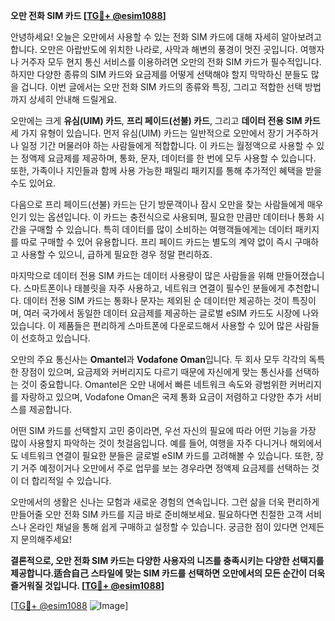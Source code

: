 **오만 전화 SIM 카드 [[TG💪+ @esim1088](https://t.me/s/esim1088)]**

안녕하세요! 오늘은 오만에서 사용할 수 있는 전화 SIM 카드에 대해 자세히 알아보려고 합니다. 오만은 아랍반도에 위치한 나라로, 사막과 해변의 풍경이 멋진 곳입니다. 여행자나 거주자 모두 현지 통신 서비스를 이용하려면 오만의 전화 SIM 카드가 필수적입니다. 하지만 다양한 종류의 SIM 카드와 요금제를 어떻게 선택해야 할지 막막하신 분들도 많을 겁니다. 이번 글에서는 오만 전화 SIM 카드의 종류와 특징, 그리고 적합한 선택 방법까지 상세히 안내해 드릴게요.

오만에는 크게 **유심(UIM) 카드**, **프리 페이드(선불) 카드**, 그리고 **데이터 전용 SIM 카드** 세 가지 유형이 있습니다. 먼저 유심(UIM) 카드는 일반적으로 오만에서 장기 거주하거나 일정 기간 머물러야 하는 사람들에게 적합합니다. 이 카드는 월정액으로 사용할 수 있는 정액제 요금제를 제공하며, 통화, 문자, 데이터를 한 번에 모두 사용할 수 있습니다. 또한, 가족이나 지인들과 함께 사용 가능한 패밀리 패키지를 통해 추가적인 혜택을 받을 수도 있어요.

다음으로 프리 페이드(선불) 카드는 단기 방문객이나 잠시 오만을 찾는 사람들에게 매우 인기 있는 옵션입니다. 이 카드는 충전식으로 사용되며, 필요한 만큼만 데이터나 통화 시간을 구매할 수 있습니다. 특히 데이터를 많이 소비하는 여행객들에게는 데이터 패키지를 따로 구매할 수 있어 유용합니다. 프리 페이드 카드는 별도의 계약 없이 즉시 구매하고 사용할 수 있으니, 급하게 필요한 경우 정말 편리하죠.

마지막으로 데이터 전용 SIM 카드는 데이터 사용량이 많은 사람들을 위해 만들어졌습니다. 스마트폰이나 태블릿을 자주 사용하고, 네트워크 연결이 필수인 분들에게 추천합니다. 데이터 전용 SIM 카드는 통화나 문자는 제외된 순 데이터만 제공하는 것이 특징이며, 여러 국가에서 동일한 데이터 요금제를 제공하는 글로벌 eSIM 카드도 시장에 나와 있습니다. 이 제품들은 편리하게 스마트폰에 다운로드해서 사용할 수 있어 많은 사람들이 선호하고 있습니다.

오만의 주요 통신사는 **Omantel**과 **Vodafone Oman**입니다. 두 회사 모두 각각의 독특한 장점이 있으며, 요금제와 커버리지도 다르기 때문에 자신에게 맞는 통신사를 선택하는 것이 중요합니다. Omantel은 오만 내에서 빠른 네트워크 속도와 광범위한 커버리지를 자랑하고 있으며, Vodafone Oman은 국제 통화 요금이 저렴하고 다양한 추가 서비스를 제공합니다.

어떤 SIM 카드를 선택할지 고민 중이라면, 우선 자신의 필요에 따라 어떤 기능을 가장 많이 사용할지 파악하는 것이 첫걸음입니다. 예를 들어, 여행을 자주 다니거나 해외에서도 네트워크 연결이 필요한 분들은 글로벌 eSIM 카드를 고려해볼 수 있습니다. 또한, 장기 거주 예정이거나 오만에서 주로 업무를 보는 경우라면 정액제 요금제를 선택하는 것이 더 합리적일 수 있습니다.

오만에서의 생활은 신나는 모험과 새로운 경험의 연속입니다. 그런 삶을 더욱 편리하게 만들어줄 오만 전화 SIM 카드를 지금 바로 준비해보세요. 필요하다면 친절한 고객 서비스나 온라인 채널을 통해 쉽게 구매하고 설정할 수 있습니다. 궁금한 점이 있다면 언제든지 문의해주세요!

**결론적으로, 오만 전화 SIM 카드는 다양한 사용자의 니즈를 충족시키는 다양한 선택지를 제공합니다.适合自己 스타일에 맞는 SIM 카드를 선택하면 오만에서의 모든 순간이 더욱 즐거워질 것입니다. [[TG💪+ @esim1088](https://t.me/s/esim1088)]**

[[TG💪+ @esim1088](https://t.me/s/esim1088) ![Image](https://i.postimg.cc/Y0z9fWf4/image.png)]